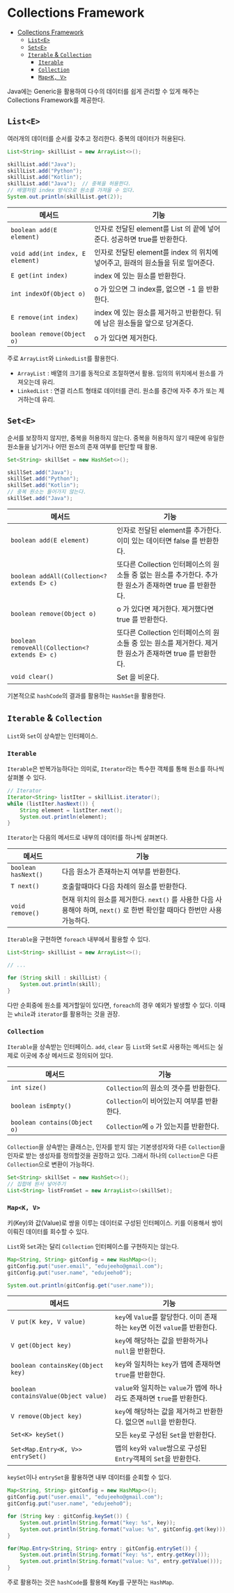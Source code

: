 # Collections Framework

<!-- TOC -->
* [Collections Framework](#collections-framework)
  * [`List<E>`](#liste)
  * [`Set<E>`](#sete)
  * [`Iterable` & `Collection`](#iterable--collection)
    * [`Iterable`](#iterable)
    * [`Collection`](#collection)
    * [`Map<K, V>`](#mapk-v)
<!-- TOC -->

Java에는 Generic을 활용하여 다수의 데이터를 쉽게 관리할 수 있게 해주는 Collections Framework를 제공한다.

## `List<E>`

여러개의 데이터를 순서를 갖추고 정리한다. 중복의 데이터가 허용된다.

```java
List<String> skillList = new ArrayList<>();

skillList.add("Java");
skillList.add("Python");
skillList.add("Kotlin");
skillList.add("Java");  // 중복을 허용한다.
// 배열처럼 index 방식으로 원소를 가져올 수 있다.
System.out.println(skillList.get(2));
```

| 메서드                              | 기능                                                   |
|----------------------------------|------------------------------------------------------|
| `boolean add(E element)`         | 인자로 전달된 element를 List 의 끝에 넣어준다. 성공하면 true를 반환한다.    |
| `void add(int index, E element)` | 인자로 전달된 element를 index 의 위치에 넣어주고, 원래의 원소들을 뒤로 밀어준다. |
| `E get(int index)`               | index 에 있는 원소를 반환한다.                                 |
| `int indexOf(Object o)`          | o 가 있으면 그 index를, 없으면 -1 을 반환한다.                     |
| `E remove(int index)`            | index 에 있는 원소를 제거하고 반환한다. 뒤에 남은 원소들을 앞으로 당겨준다.       |
| `boolean remove(Object o)`       | o 가 있다면 제거한다.                                        |

주로 `ArrayList`와 `LinkedList`를 활용한다.

- `ArrayList` : 배열의 크기를 동적으로 조절하면서 활용. 임의의 위치에서 원소를 가져오는데 유리.
- `LinkedList` : 연결 리스트 형태로 데이터를 관리. 원소를 중간에 자주 추가 또는 제거하는데 유리.

## `Set<E>`

순서를 보장하지 않지만, 중복을 허용하지 않는다.
중복을 허용하지 않기 때문에 유일한 원소들을 남기거나 어떤 원소의 존재 여부를 판단할 때 활용.

```java
Set<String> skillSet = new HashSet<>();

skillSet.add("Java");
skillSet.add("Python");
skillSet.add("Kotlin");
// 중복 원소는 들어가지 않는다.
skillSet.add("Java");  
```

| 메서드                                            | 기능                                                                 |
|------------------------------------------------|--------------------------------------------------------------------|
| `boolean add(E element)`                       | 인자로 전달된 element를 추가한다. 이미 있는 데이터면 false 를 반환한다.                    |
| `boolean addAll(Collection<? extends E> c)`    | 또다른 Collection 인터페이스의 원소들 중 없는 원소를 추가한다. 추가한 원소가 존재하면 true 를 반환한다. |
| `boolean remove(Object o)`                     | o 가 있다면 제거한다. 제거했다면 true 를 반환한다.                                   |
| `boolean removeAll(Collection<? extends E> c)` | 또다른 Collection 인터페이스의 원소들 중 있는 원소를 제거한다. 제거한 원소가 존재하면 true 를 반환한다. |
| `void clear()`                                 | Set 을 비운다.                                                         |

기본적으로 `hashCode`의 결과를 활용하는 `HashSet`을 활용한다.

## `Iterable` & `Collection`

`List`와 `Set`이 상속받는 인터페이스.

### `Iterable`

`Iterable`은 반복가능하다는 의미로, `Iterator`라는 특수한 객체를 통해 원소를 하나씩 살펴볼 수 있다.

```java
// Iterator
Iterator<String> listIter = skillList.iterator();
while (listIter.hasNext()) {
    String element = listIter.next();
    System.out.println(element);
}
```

`Iterator`는 다음의 메서드로 내부의 데이터를 하나씩 살펴본다.

| 메서드                 | 기능                                                                             |
|---------------------|--------------------------------------------------------------------------------|
| `boolean hasNext()` | 다음 원소가 존재하는지 여부를 반환한다.                                                         |
| `T next()`          | 호출할때마다 다음 차례의 원소를 반환한다.                                                        |
| `void remove()`     | 현재 위치의 원소를 제거한다. `next()` 를 사용한 다음 사용해야 하며, `next()` 로 한번 확인할 때마다 한번만 사용 가능하다. |


`Iterable`을 구현하면 `foreach` 내부에서 활용할 수 있다.

```java
List<String> skillList = new ArrayList<>();

// ...

for (String skill : skillList) {
    System.out.println(skill);
}
```

다만 순회중에 원소를 제거할일이 있다면, `foreach`의 경우 예외가 발생할 수 있다.
이때는 `while`과 `iterator`를 활용하는 것을 권장.

### `Collection`

`Iterable`을 상속받는 인터페이스.
`add`, `clear` 등 `List`와 `Set`로 사용하는 메서드는 실제로 이곳에 추상 메서드로 정의되어 있다.

| 메서드                          | 기능                             |
|------------------------------|--------------------------------|
| `int size()`                 | `Collection`의 원소의 갯수를 반환한다.    |
| `boolean isEmpty()`          | `Collection`이 비어있는지 여부를 반환한다.  |
| `boolean contains(Object o)` | `Collection`에 `o` 가 있는지를 반환한다. |

`Collection`을 상속받는 클래스는, 인자를 받지 않는 기본생성자와 다른 `Collection`을 인자로 받는 생성자를 정의할것을 권장하고 있다.
그래서 하나의 `Collection`은 다른 `Collection`으로 변환이 가능하다.

```java
Set<String> skillSet = new HashSet<>();
// 집합에 원서 넣어주기
List<String> listFromSet = new ArrayList<>(skillSet);
```

### `Map<K, V>`

키(Key)와 값(Value)로 쌍을 이루는 데이터로 구성된 인터페이스.
키를 이용해서 쌍이 이뤄진 데이터를 회수할 수 있다.

`List`와 `Set`과는 달리 `Collection` 인터페이스를 구현하지는 않는다.

```java
Map<String, String> gitConfig = new HashMap<>();
gitConfig.put("user.email", "edujeeho@gmail.com");
gitConfig.put("user.name", "edujeeho0");

System.out.println(gitConfig.get("user.name"));
```

| 메서드                                   | 기능                                                     |
|---------------------------------------|--------------------------------------------------------|
| `V put(K key, V value)`               | `key`에 `Value`를 할당한다. 이미 존재하는 `key`면 이전 `value`를 반환한다. |
| `V get(Object key)`                   | `key`에 해당하는 값을 반환하거나 `null`을 반환한다.                     |
| `boolean containsKey(Object key)`     | `key`와 일치하는 `key`가 맵에 존재하면 `true`를 반환한다.               |
| `boolean containsValue(Object value)` | `value`와 일치하는 `value`가 맵에 하나라도 존재하면 `true`를 반환한다.      |
| `V remove(Object key)`                | `key`에 해당하는 값을 제거하고 반환한다. 없으면 `null`을 반환한다.            |
| `Set<K> keySet()`                     | 모든 `key`로 구성된 `Set`을 반환한다.                             |
| `Set<Map.Entry<K, V>> entrySet()`     | 맵의 `key`와 `value`쌍으로 구성된 `Entry`객체의 `Set`을 반환한다.       |

`keySet`이나 `entrySet`을 활용하면 내부 데이터를 순회할 수 있다.

```java
Map<String, String> gitConfig = new HashMap<>();
gitConfig.put("user.email", "edujeeho@gmail.com");
gitConfig.put("user.name", "edujeeho0");

for (String key : gitConfig.keySet()) {
    System.out.println(String.format("key: %s", key));
    System.out.println(String.format("value: %s", gitConfig.get(key)));
}

for(Map.Entry<String, String> entry : gitConfig.entrySet()) {
    System.out.println(String.format("key: %s", entry.getKey()));
    System.out.println(String.format("value: %s", entry.getValue()));
}
```

주로 활용하는 것은 `hashCode`를 활용해 Key를 구분하는 `HashMap`.

